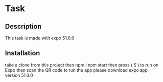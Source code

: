 # Task

## Description
This task is made with expo 51.0.0
## Installation
take a clone from this project then 
npm i 
npm start 
then press ( S ) to run on Expo 
then scan the QR code to run the app 
please download expo app version 51.0.0
